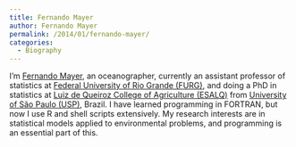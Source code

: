 ```yaml
---
title: Fernando Mayer
author: Fernando Mayer
permalink: /2014/01/fernando-mayer/
categories:
  - Biography
---
```

I&#8217;m [Fernando Mayer][1], an oceanographer, currently an assistant professor of statistics at [Federal University of Rio Grande (FURG)][2], and doing a PhD in statistics at [Luiz de Queiroz College of Agriculture (ESALQ)][3] from [University of São Paulo (USP)][4], Brazil. I have learned programming in FORTRAN, but now I use R and shell scripts extensively. My research interests are in statistical models applied to environmental problems, and programming is an essential part of this.

 [1]: http://fernandomayer.github.io/
 [2]: http://www.furg.br
 [3]: http://www.en.esalq.usp.br/
 [4]: http://www5.usp.br/en/
